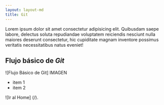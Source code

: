 ```yaml
---
layout: layout-md
title: Git
---
```


Lorem ipsum dolor sit amet consectetur adipisicing elit. Quibusdam saepe labore, delectus soluta repudiandae voluptatem reiciendis nesciunt nulla maiores deserunt consectetur, hic cupiditate magnam inventore possimus veritatis necessitatibus natus eveniet!

## Flujo básico de _Git_

![Flujo Básico de Git] IMAGEN

- item 1
- item 2

![Ir al Home] (/).